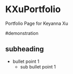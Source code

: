 # KXuPortfolio
Portfolio Page for Keyanna Xu

#demonstration

## subheading

* bullet point 1
    * sub bullet point 1
